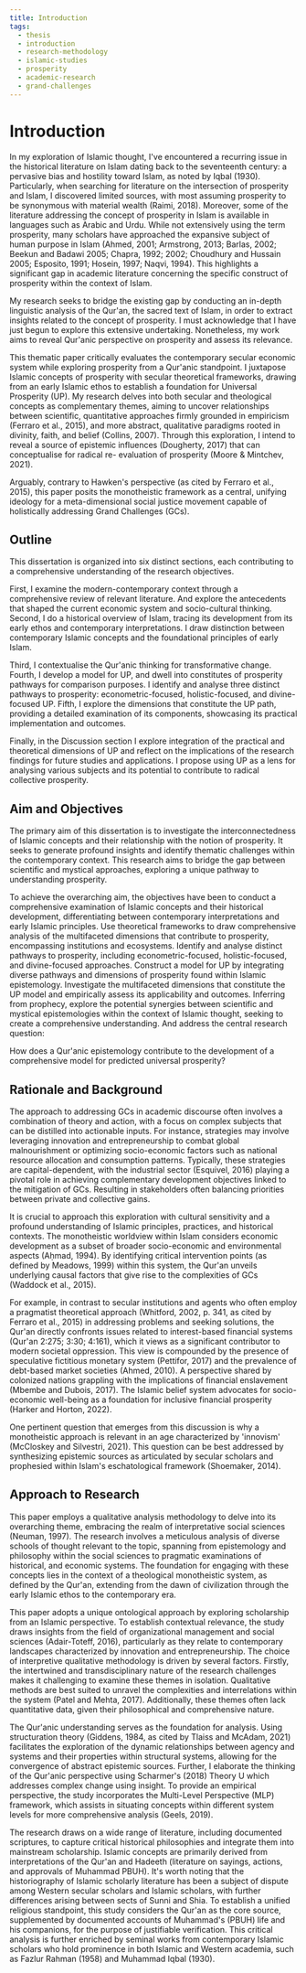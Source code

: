 ```yaml
---
title: Introduction
tags:
  - thesis
  - introduction
  - research-methodology
  - islamic-studies
  - prosperity
  - academic-research
  - grand-challenges
---
```


# Introduction

<div class="popover-hint">

In my exploration of Islamic thought, I've encountered a recurring issue in the
historical literature on Islam dating back to the seventeenth century: a
pervasive bias and hostility toward Islam, as noted by Iqbal (1930).
Particularly, when searching for literature on the intersection of prosperity
and Islam, I discovered limited sources, with most assuming prosperity to be
synonymous with material wealth (Raimi, 2018). Moreover, some of the
literature addressing the concept of prosperity in Islam is available in
languages such as Arabic and Urdu. While not extensively using the term
prosperity, many scholars have approached the expansive subject of human
purpose in Islam (Ahmed, 2001; Armstrong, 2013; Barlas, 2002; Beekun and
Badawi 2005; Chapra, 1992; 2002; Choudhury and Hussain 2005; Esposito,
1991; Hosein, 1997; Naqvi, 1994). This highlights a significant gap in
academic literature concerning the specific construct of prosperity within the
context of Islam.

My research seeks to bridge the existing gap by conducting an in-depth
linguistic analysis of the Qur'an, the sacred text of Islam, in order to extract
insights related to the concept of prosperity. I must acknowledge that I have
just begun to explore this extensive undertaking. Nonetheless, my work aims
to reveal Qur'anic perspective on prosperity and assess its relevance.

This thematic paper critically evaluates the contemporary secular economic
system while exploring prosperity from a Qur'anic standpoint. I juxtapose
Islamic concepts of prosperity with secular theoretical frameworks, drawing
from an early Islamic ethos to establish a foundation for Universal Prosperity
(UP). My research delves into both secular and theological concepts as
complementary themes, aiming to uncover relationships between scientific,
quantitative approaches firmly grounded in empiricism (Ferraro et al., 2015),
and more abstract, qualitative paradigms rooted in divinity, faith, and belief
(Collins, 2007). Through this exploration, I intend to reveal a source of
epistemic influences (Dougherty, 2017) that can conceptualise for radical re-
evaluation of prosperity (Moore & Mintchev, 2021).

Arguably, contrary to Hawken's perspective (as cited by Ferraro et al., 2015),
this paper posits the monotheistic framework as a central, unifying ideology
for a meta-dimensional social justice movement capable of holistically
addressing Grand Challenges (GCs).
</div>

## Outline

<div class="popover-hint">
This dissertation is organized into six distinct sections, each contributing to
a comprehensive understanding of the research objectives.

First, I examine the modern-contemporary context through a comprehensive
review of relevant literature. And explore the antecedents that shaped the
current economic system and socio-cultural thinking. Second, I do a
historical overview of Islam, tracing its development from its early ethos and
contemporary interpretations. I draw distinction between contemporary
Islamic concepts and the foundational principles of early Islam.

Third, I contextualise the Qur'anic thinking for transformative change.
Fourth, I develop a model for UP, and dwell into constitutes of prosperity
pathways for comparison purposes. I identify and analyse three distinct
pathways to prosperity: econometric-focused, holistic-focused, and divine-
focused UP. Fifth, I explore the dimensions that constitute the UP path,
providing a detailed examination of its components, showcasing its practical
implementation and outcomes.

Finally, in the Discussion section I explore integration of the practical and
theoretical dimensions of UP and reflect on the implications of the research
findings for future studies and applications. I propose using UP as a lens for
analysing various subjects and its potential to contribute to radical collective
prosperity.
</div>

## Aim and Objectives

<div class="popover-hint">
The primary aim of this dissertation is to investigate the interconnectedness
of Islamic concepts and their relationship with the notion of prosperity. It
seeks to generate profound insights and identify thematic challenges within
the contemporary context. This research aims to bridge the gap between
scientific and mystical approaches, exploring a unique pathway to
understanding prosperity.

To achieve the overarching aim, the objectives have been to conduct a
comprehensive examination of Islamic concepts and their historical
development, differentiating between contemporary interpretations and early
Islamic principles. Use theoretical frameworks to draw comprehensive
analysis of the multifaceted dimensions that contribute to prosperity,
encompassing institutions and ecosystems. Identify and analyse distinct
pathways to prosperity, including econometric-focused, holistic-focused, and
divine-focused approaches. Construct a model for UP by integrating diverse
pathways and dimensions of prosperity found within Islamic epistemology.
Investigate the multifaceted dimensions that constitute the UP model and
empirically assess its applicability and outcomes. Inferring from prophecy,
explore the potential synergies between scientific and mystical epistemologies
within the context of Islamic thought, seeking to create a comprehensive
understanding. And address the central research question:

How does a Qur'anic epistemology contribute to the development of a
comprehensive model for predicted universal prosperity?
</div>

## Rationale and Background

<div class="popover-hint">
The approach to addressing GCs in academic discourse often involves a
combination of theory and action, with a focus on complex subjects that can
be distilled into actionable inputs. For instance, strategies may involve
leveraging innovation and entrepreneurship to combat global
malnourishment or optimizing socio-economic factors such as national
resource allocation and consumption patterns. Typically, these strategies are
capital-dependent, with the industrial sector (Esquivel, 2016) playing a
pivotal role in achieving complementary development objectives linked to the
mitigation of GCs. Resulting in stakeholders often balancing priorities
between private and collective gains.

It is crucial to approach this exploration with cultural sensitivity and a
profound understanding of Islamic principles, practices, and historical
contexts. The monotheistic worldview within Islam considers economic
development as a subset of broader socio-economic and environmental
aspects (Aḥmad, 1994). By identifying critical intervention points (as defined
by Meadows, 1999) within this system, the Qur'an unveils underlying causal
factors that give rise to the complexities of GCs (Waddock et al., 2015).

For example, in contrast to secular institutions and agents who often employ
a pragmatist theoretical approach (Whitford, 2002, p. 341, as cited by Ferraro
et al., 2015) in addressing problems and seeking solutions, the Qur'an directly
confronts issues related to interest-based financial systems (Qur'an 2:275;
3:30; 4:161), which it views as a significant contributor to modern societal
oppression. This view is compounded by the presence of speculative fictitious
monetary system (Pettifor, 2017) and the prevalence of debt-based market
societies (Ahmed, 2010). A perspective shared by colonized nations grappling
with the implications of financial enslavement (Mbembe and Dubois, 2017).
The Islamic belief system advocates for socio-economic well-being as a
foundation for inclusive financial prosperity (Harker and Horton, 2022).

One pertinent question that emerges from this discussion is why a
monotheistic approach is relevant in an age characterized by 'innovism'
(McCloskey and Silvestri, 2021). This question can be best addressed by
synthesizing epistemic sources as articulated by secular scholars and
prophesied within Islam's eschatological framework (Shoemaker, 2014).
</div>

## Approach to Research

<div class="popover-hint">
This paper employs a qualitative analysis methodology to delve into its
overarching theme, embracing the realm of interpretative social sciences
(Neuman, 1997). The research involves a meticulous analysis of diverse
schools of thought relevant to the topic, spanning from epistemology and
philosophy within the social sciences to pragmatic examinations of historical,
and economic systems. The foundation for engaging with these concepts lies
in the context of a theological monotheistic system, as defined by the Qur'an,
extending from the dawn of civilization through the early Islamic ethos to the
contemporary era.

This paper adopts a unique ontological approach by exploring scholarship
from an Islamic perspective. To establish contextual relevance, the study
draws insights from the field of organizational management and social
sciences (Adair-Toteff, 2016), particularly as they relate to contemporary
landscapes characterized by innovation and entrepreneurship. The choice of
interpretive qualitative methodology is driven by several factors. Firstly, the
intertwined and transdisciplinary nature of the research challenges makes it
challenging to examine these themes in isolation. Qualitative methods are
best suited to unravel the complexities and interrelations within the system
(Patel and Mehta, 2017). Additionally, these themes often lack quantitative
data, given their philosophical and comprehensive nature.

The Qur'anic understanding serves as the foundation for analysis. Using
structuration theory (Giddens, 1984, as cited by Tlaiss and McAdam, 2021)
facilitates the exploration of the dynamic relationships between agency and
systems and their properties within structural systems, allowing for the
convergence of abstract epistemic sources. Further, I elaborate the thinking
of the Qur'anic perspective using Scharmer's (2018) Theory U which
addresses complex change using insight. To provide an empirical perspective,
the study incorporates the Multi-Level Perspective (MLP) framework, which
assists in situating concepts within different system levels for more
comprehensive analysis (Geels, 2019).

The research draws on a wide range of literature, including documented
scriptures, to capture critical historical philosophies and integrate them into
mainstream scholarship. Islamic concepts are primarily derived from
interpretations of the Qur'an and Hadeeth (literature on sayings, actions, and
approvals of Muhammad PBUH). It's worth noting that the historiography of
Islamic scholarly literature has been a subject of dispute among Western
secular scholars and Islamic scholars, with further differences arising
between sects of Sunni and Shia. To establish a unified religious standpoint,
this study considers the Qur'an as the core source, supplemented by
documented accounts of Muhammad's (PBUH) life and his companions, for
the purpose of justifiable verification. This critical analysis is further enriched
by seminal works from contemporary Islamic scholars who hold prominence
in both Islamic and Western academia, such as Fazlur Rahman (1958) and
Muhammad Iqbal (1930).
</div>
